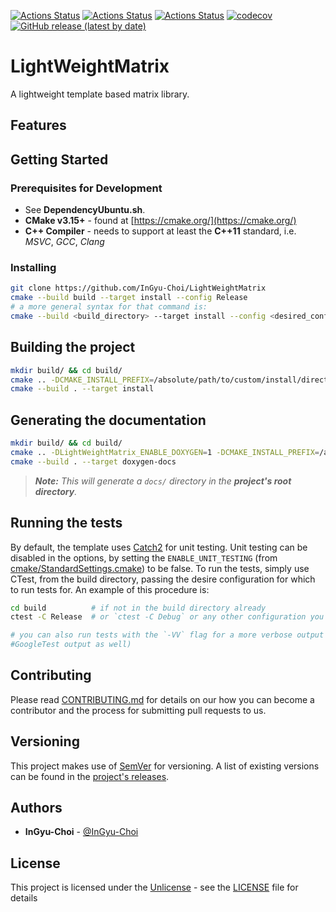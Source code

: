 [![Actions Status](https://github.com/InGyu-Choi/LightWeightMatrix/workflows/MacOS/badge.svg)](https://github.com/InGyu-Choi/LightWeightMatrix/actions)
[![Actions Status](https://github.com/InGyu-Choi/LightWeightMatrix/workflows/Windows/badge.svg)](https://github.com/InGyu-Choi/LightWeightMatrix/actions)
[![Actions Status](https://github.com/InGyu-Choi/LightWeightMatrix/workflows/Ubuntu/badge.svg)](https://github.com/InGyu-Choi/LightWeightMatrix/actions)
[![codecov](https://codecov.io/ghInGyu-Choi/LightWeightMatrix/branch/master/graph/badge.svg)](https://codecov.io/ghInGyu-Choi/LightWeightMatrix)
[![GitHub release (latest by date)](https://img.shields.io/github/v/releaseInGyu-Choi/LightWeightMatrix)](https://github.com/InGyu-Choi/LightWeightMatrix/releases)

# LightWeightMatrix

A lightweight template based matrix library.

## Features


## Getting Started

### Prerequisites for Development
* See **DependencyUbuntu.sh**.
* **CMake v3.15+** - found at [https://cmake.org/](https://cmake.org/)
* **C++ Compiler** - needs to support at least the **C++11** standard, i.e. *MSVC*,
*GCC*, *Clang*

### Installing

```bash
git clone https://github.com/InGyu-Choi/LightWeightMatrix
cmake --build build --target install --config Release
# a more general syntax for that command is:
cmake --build <build_directory> --target install --config <desired_config>
```

## Building the project

```bash
mkdir build/ && cd build/
cmake .. -DCMAKE_INSTALL_PREFIX=/absolute/path/to/custom/install/directory
cmake --build . --target install
```

## Generating the documentation

```bash
mkdir build/ && cd build/
cmake .. -DLightWeightMatrix_ENABLE_DOXYGEN=1 -DCMAKE_INSTALL_PREFIX=/absolute/path/to/custom/install/directory
cmake --build . --target doxygen-docs
```
> ***Note:*** *This will generate a `docs/` directory in the **project's root directory**.*

## Running the tests

By default, the template uses [Catch2](https://github.com/catchorg/Catch2/)
for unit testing. Unit testing can be disabled in the options, by setting the
`ENABLE_UNIT_TESTING` (from
[cmake/StandardSettings.cmake](cmake/StandardSettings.cmake)) to be false. To run
the tests, simply use CTest, from the build directory, passing the desire
configuration for which to run tests for. An example of this procedure is:

```bash
cd build          # if not in the build directory already
ctest -C Release  # or `ctest -C Debug` or any other configuration you wish to test

# you can also run tests with the `-VV` flag for a more verbose output (i.e.
#GoogleTest output as well)
```

## Contributing

Please read [CONTRIBUTING.md](CONTRIBUTING.md) for details on our how you can
become a contributor and the process for submitting pull requests to us.

## Versioning

This project makes use of [SemVer](http://semver.org/) for versioning. A list of
existing versions can be found in the
[project's releases](https://github.com/InGyu-Choi/LightWeightMatrix/releases).

## Authors

* **InGyu-Choi** - [@InGyu-Choi](https://github.com/InGyu-Choi)

## License

This project is licensed under the [Unlicense](https://unlicense.org/) - see the
[LICENSE](LICENSE) file for details
